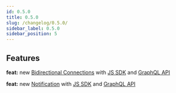 ```yaml
---
id: 0.5.0
title: 0.5.0
slug: /changelog/0.5.0/
sidebar_label: 0.5.0
sidebar_position: 5
---
```


## Features

**feat:** new [Bidirectional Connections](/concepts/bidirectional-connection/) with [JS SDK](/cyberconnect-sdk/connect-with-js-sdk#bidirectionalconnect) and [GraphQL API](/cyberconnect-api/graphql-api/bidirectional-connections)

**feat:** new [Notification](/concepts/notification) with [JS SDK](/cyberconnect-sdk/connect-with-js-sdk#acknotifications) and [GraphQL API](/cyberconnect-api/graphql-api/identity#retrieve-notifications)
